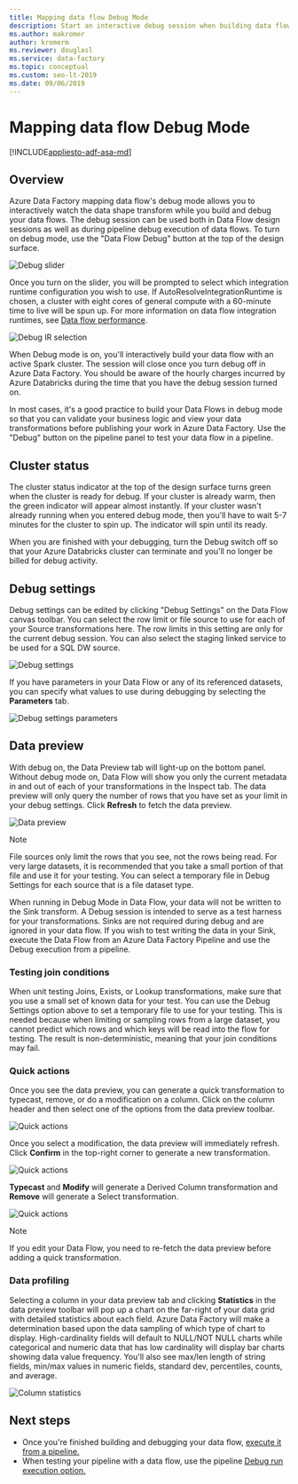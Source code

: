 ```yaml
---
title: Mapping data flow Debug Mode
description: Start an interactive debug session when building data flows
ms.author: makromer
author: kromerm
ms.reviewer: douglasl
ms.service: data-factory
ms.topic: conceptual
ms.custom: seo-lt-2019
ms.date: 09/06/2019
---
```


# Mapping data flow Debug Mode

[!INCLUDE[appliesto-adf-asa-md](includes/appliesto-adf-asa-md.md)]

## Overview

Azure Data Factory mapping data flow's debug mode allows you to interactively watch the data shape transform while you build and debug your data flows. The debug session can be used both in Data Flow design sessions as well as during pipeline debug execution of data flows. To turn on debug mode, use the "Data Flow Debug" button at the top of the design surface.

![Debug slider](media/data-flow/debugbutton.png "Debug slider")

Once you turn on the slider, you will be prompted to select which integration runtime configuration you wish to use. If AutoResolveIntegrationRuntime is chosen, a cluster with eight cores of general compute with a 60-minute time to live will be spun up. For more information on data flow integration runtimes, see [Data flow performance](concepts-data-flow-performance.md#increasing-compute-size-in-azure-integration-runtime).

![Debug IR selection](media/data-flow/debugbutton2.png "Debug IR selection")

When Debug mode is on, you'll interactively build your data flow with an active Spark cluster. The session will close once you turn debug off in Azure Data Factory. You should be aware of the hourly charges incurred by Azure Databricks during the time that you have the debug session turned on.

In most cases, it's a good practice to build your Data Flows in debug mode so that you can validate your business logic and view your data transformations before publishing your work in Azure Data Factory. Use the "Debug" button on the pipeline panel to test your data flow in a pipeline.

## Cluster status

The cluster status indicator at the top of the design surface turns green when the cluster is ready for debug. If your cluster is already warm, then the green indicator will appear almost instantly. If your cluster wasn't already running when you entered debug mode, then you'll have to wait 5-7 minutes for the cluster to spin up. The indicator will spin until its ready.

When you are finished with your debugging, turn the Debug switch off so that your Azure Databricks cluster can terminate and you'll no longer be billed for debug activity.

## Debug settings

Debug settings can be edited by clicking "Debug Settings" on the Data Flow canvas toolbar. You can select the row limit or file source to use for each of your Source transformations here. The row limits in this setting are only for the current debug session. You can also select the staging linked service to be used for a SQL DW source. 

![Debug settings](media/data-flow/debug-settings.png "Debug settings")

If you have parameters in your Data Flow or any of its referenced datasets, you can specify what values to use during debugging by selecting the **Parameters** tab.

![Debug settings parameters](media/data-flow/debug-settings2.png "Debug settings parameters")

## Data preview

With debug on, the Data Preview tab will light-up on the bottom panel. Without debug mode on, Data Flow will show you only the current metadata in and out of each of your transformations in the Inspect tab. The data preview will only query the number of rows that you have set as your limit in your debug settings. Click **Refresh** to fetch the data preview.

![Data preview](media/data-flow/datapreview.png "Data preview")

> [!NOTE]
> File sources only limit the rows that you see, not the rows being read. For very large datasets, it is recommended that you take a small portion of that file and use it for your testing. You can select a temporary file in Debug Settings for each source that is a file dataset type.

When running in Debug Mode in Data Flow, your data will not be written to the Sink transform. A Debug session is intended to serve as a test harness for your transformations. Sinks are not required during debug and are ignored in your data flow. If you wish to test writing the data in your Sink, execute the Data Flow from an Azure Data Factory Pipeline and use the Debug execution from a pipeline.

### Testing join conditions

When unit testing Joins, Exists, or Lookup transformations, make sure that you use a small set of known data for your test. You can use the Debug Settings option above to set a temporary file to use for your testing. This is needed because when limiting or sampling rows from a large dataset, you cannot predict which rows and which keys will be read into the flow for testing. The result is non-deterministic, meaning that your join conditions may fail.

### Quick actions

Once you see the data preview, you can generate a quick transformation to typecast, remove, or do a modification on a column. Click on the column header and then select one of the options from the data preview toolbar.

![Quick actions](media/data-flow/quick-actions1.png "Quick actions")

Once you select a modification, the data preview will immediately refresh. Click **Confirm** in the top-right corner to generate a new transformation.

![Quick actions](media/data-flow/quick-actions2.png "Quick actions")

**Typecast** and **Modify** will generate a Derived Column transformation and **Remove** will generate a Select transformation.

![Quick actions](media/data-flow/quick-actions3.png "Quick actions")

> [!NOTE]
> If you edit your Data Flow, you need to re-fetch the data preview before adding a quick transformation.

### Data profiling

Selecting a column in your data preview tab and clicking **Statistics** in the data preview toolbar will pop up a chart on the far-right of your data grid with detailed statistics about each field. Azure Data Factory will make a determination based upon the data sampling of which type of chart to display. High-cardinality fields will default to NULL/NOT NULL charts while categorical and numeric data that has low cardinality will display bar charts showing data value frequency. You'll also see max/len length of string fields, min/max values in numeric fields, standard dev, percentiles, counts, and average.

![Column statistics](media/data-flow/stats.png "Column statistics")

## Next steps

* Once you're finished building and debugging your data flow, [execute it from a pipeline.](control-flow-execute-data-flow-activity.md)
* When testing your pipeline with a data flow, use the pipeline [Debug run execution option.](iterative-development-debugging.md)
